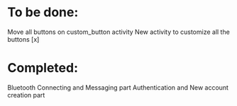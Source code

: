 # To be done:
Move all buttons on custom_button activity
New activity to customize all the buttons [x]

# Completed:
Bluetooth Connecting and Messaging part
Authentication and New account creation part
